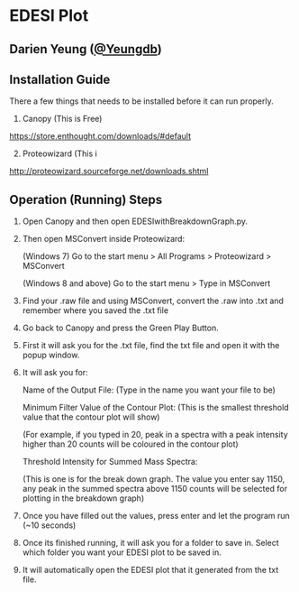 # EDESI Plot
## Darien Yeung ([@Yeungdb](https://twitter.com/Yeungdb))


## Installation Guide

There a few things that needs to be installed before it can run properly.

1) Canopy (This is Free)

https://store.enthought.com/downloads/#default

2) Proteowizard (This i

http://proteowizard.sourceforge.net/downloads.shtml

## Operation (Running) Steps

1) Open Canopy and then open EDESIwithBreakdownGraph.py.

2) Then open MSConvert inside Proteowizard:

   (Windows 7) Go to the start menu > All Programs   >   Proteowizard    >    MSConvert

   (Windows 8 and above) Go to the start menu  > Type in MSConvert

3) Find your .raw file and using MSConvert, convert the .raw into .txt and remember where you saved the .txt file

4) Go back to Canopy and press the Green Play Button.

5) First it will ask you for the .txt file, find the txt file and open it with the popup window.

6) It will ask you for:

   Name of the Output File: (Type in the name you want your file to be)

   Minimum Filter Value of the Contour Plot:  (This is the smallest threshold value that the contour plot will show)

      (For example, if you typed in 20, peak in a spectra with a peak intensity higher than 20 counts will be coloured in the contour plot)

   Threshold Intensity for Summed Mass Spectra: 

      (This is one is for the break down graph. The value you enter say 1150, any peak in the summed spectra above 1150 counts will be selected for plotting in the breakdown graph)

7) Once you have filled out the values, press enter and let the program run (~10 seconds)

8) Once its finished running, it will ask you for a folder to save in. Select which folder you want your EDESI plot to be saved in.

9) It will automatically open the EDESI plot that it generated from the txt file.


